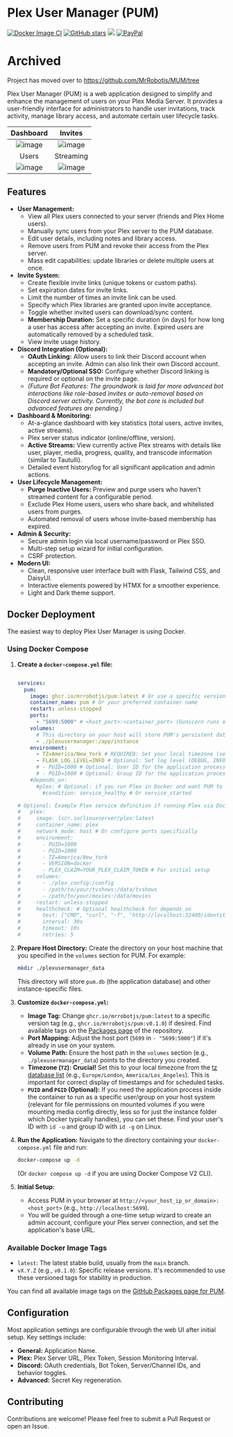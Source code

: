 # Plex User Manager (PUM)

[![Docker Image CI](https://github.com/MrRobotjs/PUM/actions/workflows/docker-publish.yml/badge.svg)](https://github.com/MrRobotjs/PUM/actions/workflows/docker-publish.yml)
[![GitHub stars](https://img.shields.io/github/stars/MrRobotjs/PUM.svg?style=social&label=Star&maxAge=2592000)](https://github.com/MrRobotjs/PUM/stargazers/)
[![](https://dcbadge.limes.pink/api/server/https://discord.gg/QGHQWpGNgX)](https://discord.gg/QGHQWpGNgX)
[![PayPal](https://img.shields.io/badge/PayPal-00457C?style=for-the-badge&logo=paypal&logoColor=white)](https://www.paypal.com/donate/?business=D7BJAJ9ZY4GRC&no_recurring=0&currency_code=USD)

# Archived

Project has moved over to https://github.com/MrRobotjs/MUM/tree

Plex User Manager (PUM) is a web application designed to simplify and enhance the management of users on your Plex Media Server. It provides a user-friendly interface for administrators to handle user invitations, track activity, manage library access, and automate certain user lifecycle tasks.

Dashboard             |  Invites
:-------------------------:|:-------------------------:
![image](https://github.com/user-attachments/assets/18db06e2-66c2-4e15-a010-59dc5499761d)  |  ![image](https://github.com/user-attachments/assets/dcb72d92-94f1-4246-aa81-e6163e3ff763)
Users             |  Streaming
![image](https://github.com/user-attachments/assets/77c35536-62fd-44e3-9356-5cd6156fcf26)  |  ![image](https://github.com/user-attachments/assets/755f6dec-c839-4145-9d08-67c2de91303d)

## Features

*   **User Management:**
    *   View all Plex users connected to your server (friends and Plex Home users).
    *   Manually sync users from your Plex server to the PUM database.
    *   Edit user details, including notes and library access.
    *   Remove users from PUM and revoke their access from the Plex server.
    *   Mass edit capabilities: update libraries or delete multiple users at once.
*   **Invite System:**
    *   Create flexible invite links (unique tokens or custom paths).
    *   Set expiration dates for invite links.
    *   Limit the number of times an invite link can be used.
    *   Specify which Plex libraries are granted upon invite acceptance.
    *   Toggle whether invited users can download/sync content.
    *   **Membership Duration:** Set a specific duration (in days) for how long a user has access after accepting an invite. Expired users are automatically removed by a scheduled task.
    *   View invite usage history.
*   **Discord Integration (Optional):**
    *   **OAuth Linking:** Allow users to link their Discord account when accepting an invite. Admin can also link their own Discord account.
    *   **Mandatory/Optional SSO:** Configure whether Discord linking is required or optional on the invite page.
    *   *(Future Bot Features: The groundwork is laid for more advanced bot interactions like role-based invites or auto-removal based on Discord server activity. Currently, the bot core is included but advanced features are pending.)*
*   **Dashboard & Monitoring:**
    *   At-a-glance dashboard with key statistics (total users, active invites, active streams).
    *   Plex server status indicator (online/offline, version).
    *   **Active Streams:** View currently active Plex streams with details like user, player, media, progress, quality, and transcode information (similar to Tautulli).
    *   Detailed event history/log for all significant application and admin actions.
*   **User Lifecycle Management:**
    *   **Purge Inactive Users:** Preview and purge users who haven't streamed content for a configurable period.
    *   Exclude Plex Home users, users who share back, and whitelisted users from purges.
    *   Automated removal of users whose invite-based membership has expired.
*   **Admin & Security:**
    *   Secure admin login via local username/password or Plex SSO.
    *   Multi-step setup wizard for initial configuration.
    *   CSRF protection.
*   **Modern UI:**
    *   Clean, responsive user interface built with Flask, Tailwind CSS, and DaisyUI.
    *   Interactive elements powered by HTMX for a smoother experience.
    *   Light and Dark theme support.

## Docker Deployment

The easiest way to deploy Plex User Manager is using Docker.

### Using Docker Compose

1.  **Create a `docker-compose.yml` file:**
    ```yaml

    services:
      pum:
        image: ghcr.io/mrrobotjs/pum:latest # Or use a specific version tag, e.g., ghcr.io/mrrobotjs/pum:v0.1.0
        container_name: pum # Or your preferred container name
        restart: unless-stopped
        ports:
          - "5699:5000" # <host_port>:<container_port> (Gunicorn runs on 5000 inside)
        volumes:
          # This directory on your host will store PUM's persistent data (database, etc.)
          - ./plexusermanager:/app/instance 
        environment:
          - TZ=America/New_York # REQUIRED: Set your local timezone (see https://en.wikipedia.org/wiki/List_of_tz_database_time_zones)
          - FLASK_LOG_LEVEL=INFO # Optional: Set log level (DEBUG, INFO, WARNING, ERROR, CRITICAL). Default is INFO.
          # - PUID=1000 # Optional: User ID for the application process inside the container
          # - PGID=1000 # Optional: Group ID for the application process inside the container
        #depends_on:
          #plex: # Optional: if you run Plex in Docker and want PUM to start after Plex
            #condition: service_healthy # Or service_started
    
    # Optional: Example Plex service definition if running Plex via Docker Compose too
    #   plex:
    #     image: lscr.io/linuxserver/plex:latest
    #     container_name: plex
    #     network_mode: host # Or configure ports specifically
    #     environment:
    #       - PUID=1000
    #       - PGID=1000
    #       - TZ=America/New_York
    #       - VERSION=docker
    #       - PLEX_CLAIM=YOUR_PLEX_CLAIM_TOKEN # For initial setup
    #     volumes:
    #       - ./plex_config:/config
    #       - /path/to/your/tvshows:/data/tvshows
    #       - /path/to/your/movies:/data/movies
    #     restart: unless-stopped
    #     healthcheck: # Optional healthcheck for depends_on
    #       test: ["CMD", "curl", "-f", "http://localhost:32400/identity"]
    #       interval: 30s
    #       timeout: 10s
    #       retries: 5

    ```

2.  **Prepare Host Directory:**
    Create the directory on your host machine that you specified in the `volumes` section for PUM. For example:
    ```bash
    mkdir ./plexusermanager_data
    ```
    This directory will store `pum.db` (the application database) and other instance-specific files.

3.  **Customize `docker-compose.yml`:**
    *   **Image Tag:** Change `ghcr.io/mrrobotjs/pum:latest` to a specific version tag (e.g., `ghcr.io/mrrobotjs/pum:v0.1.0`) if desired. Find available tags on the [Packages page](https://github.com/MrRobotjs/PUM/pkgs/container/pum) of the repository.
    *   **Port Mapping:** Adjust the host port (`5699` in `- "5699:5000"`) if it's already in use on your system.
    *   **Volume Path:** Ensure the host path in the `volumes` section (e.g., `./plexusermanager_data`) points to the directory you created.
    *   **Timezone (`TZ`):** **Crucial!** Set this to your local timezone from the [tz database list](https://en.wikipedia.org/wiki/List_of_tz_database_time_zones) (e.g., `Europe/London`, `America/Los_Angeles`). This is important for correct display of timestamps and for scheduled tasks.
    *   **`PUID` and `PGID` (Optional):** If you need the application process inside the container to run as a specific user/group on your host system (relevant for file permissions on mounted volumes if you were mounting media config directly, less so for just the instance folder which Docker typically handles), you can set these. Find your user's ID with `id -u` and group ID with `id -g` on Linux.

4.  **Run the Application:**
    Navigate to the directory containing your `docker-compose.yml` file and run:
    ```bash
    docker-compose up -d
    ```
    (Or `docker compose up -d` if you are using Docker Compose V2 CLI).

5.  **Initial Setup:**
    *   Access PUM in your browser at `http://<your_host_ip_or_domain>:<host_port>` (e.g., `http://localhost:5699`).
    *   You will be guided through a one-time setup wizard to create an admin account, configure your Plex server connection, and set the application's base URL.

### Available Docker Image Tags

*   `latest`: The latest stable build, usually from the `main` branch.
*   `vX.Y.Z` (e.g., `v0.1.0`): Specific release versions. It's recommended to use these versioned tags for stability in production.

You can find all available image tags on the [GitHub Packages page for PUM](https://github.com/MrRobotjs/PUM/pkgs/container/pum).

## Configuration

Most application settings are configurable through the web UI after initial setup. Key settings include:

*   **General:** Application Name.
*   **Plex:** Plex Server URL, Plex Token, Session Monitoring Interval.
*   **Discord:** OAuth credentials, Bot Token, Server/Channel IDs, and behavior toggles.
*   **Advanced:** Secret Key regeneration.

## Contributing

Contributions are welcome! Please feel free to submit a Pull Request or open an Issue.
